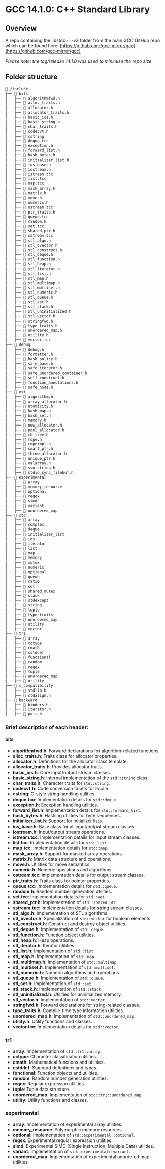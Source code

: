 # GCC 14.1.0: C++ Standard Library

## Overview

A repo containing the libstdc++-v3 folder from the main GCC GitHub repo
which can be found here:
[https://github.com/gcc-mirror/gcc](https://github.com/gcc-mirror/gcc)

*Please note: the tag/release 14.1.0 was used to minimise the repo size.*

## Folder structure

```txt
📂 /include
├── 📂 bits
│   ├── 📄 algorithmfwd.h
│   ├── 📄 alloc_traits.h
│   ├── 📄 allocator.h
│   ├── 📄 allocator_traits.h
│   ├── 📄 basic_ios.h
│   ├── 📄 basic_string.h
│   ├── 📄 char_traits.h
│   ├── 📄 codecvt.h
│   ├── 📄 cstring
│   ├── 📄 deque.tcc
│   ├── 📄 exception.h
│   ├── 📄 forward_list.h
│   ├── 📄 hash_bytes.h
│   ├── 📄 initializer_list.h
│   ├── 📄 ios_base.h
│   ├── 📄 iostream.h
│   ├── 📄 istream.tcc
│   ├── 📄 list.tcc
│   ├── 📄 map.tcc
│   ├── 📄 mask_array.h
│   ├── 📄 matrix.h
│   ├── 📄 move.h
│   ├── 📄 numeric.h
│   ├── 📄 ostream.tcc
│   ├── 📄 ptr_traits.h
│   ├── 📄 queue.tcc
│   ├── 📄 random.h
│   ├── 📄 set.tcc
│   ├── 📄 shared_ptr.h
│   ├── 📄 sstream.tcc
│   ├── 📄 stl_algo.h
│   ├── 📄 stl_bvector.h
│   ├── 📄 stl_construct.h
│   ├── 📄 stl_deque.h
│   ├── 📄 stl_function.h
│   ├── 📄 stl_heap.h
│   ├── 📄 stl_iterator.h
│   ├── 📄 stl_list.h
│   ├── 📄 stl_map.h
│   ├── 📄 stl_multimap.h
│   ├── 📄 stl_multiset.h
│   ├── 📄 stl_numeric.h
│   ├── 📄 stl_queue.h
│   ├── 📄 stl_set.h
│   ├── 📄 stl_stack.h
│   ├── 📄 stl_uninitialized.h
│   ├── 📄 stl_vector.h
│   ├── 📄 stringfwd.h
│   ├── 📄 type_traits.h
│   ├── 📄 unordered_map.h
│   ├── 📄 utility.h
│   ├── 📄 vector.tcc
├── 📂 debug
│   ├── 📄 debug.h
│   ├── 📄 formatter.h
│   ├── 📄 hash_policy.h
│   ├── 📄 safe_base.h
│   ├── 📄 safe_iterator.h
│   ├── 📄 safe_unordered_container.h
│   ├── 📄 self_construct.h
│   ├── 📄 function_annotations.h
│   ├── 📄 safe_node.h
├── 📂 ext
│   ├── 📄 algorithm.h
│   ├── 📄 array_allocator.h
│   ├── 📄 atomicity.h
│   ├── 📄 hash_map.h
│   ├── 📄 hash_set.h
│   ├── 📄 memory.h
│   ├── 📄 new_allocator.h
│   ├── 📄 pool_allocator.h
│   ├── 📄 rb_tree.h
│   ├── 📄 rope.h
│   ├── 📄 ropeimpl.h
│   ├── 📄 smart_ptr.h
│   ├── 📄 throw_allocator.h
│   ├── 📄 unique_ptr.h
│   ├── 📄 valarray.h
│   ├── 📄 sso_string.h
│   ├── 📄 stdio_sync_filebuf.h
├── 📂 experimental
│   ├── 📄 array
│   ├── 📄 memory_resource
│   ├── 📄 optional
│   ├── 📄 regex
│   ├── 📄 simd
│   ├── 📄 variant
│   ├── 📄 unordered_map
├── 📂 std
│   ├── 📄 array
│   ├── 📄 complex
│   ├── 📄 deque
│   ├── 📄 initializer_list
│   ├── 📄 ios
│   ├── 📄 iterator
│   ├── 📄 list
│   ├── 📄 map
│   ├── 📄 memory
│   ├── 📄 mutex
│   ├── 📄 numeric
│   ├── 📄 optional
│   ├── 📄 queue
│   ├── 📄 ratio
│   ├── 📄 set
│   ├── 📄 shared_mutex
│   ├── 📄 stack
│   ├── 📄 stdexcept
│   ├── 📄 string
│   ├── 📄 tuple
│   ├── 📄 type_traits
│   ├── 📄 unordered_map
│   ├── 📄 utility
│   ├── 📄 vector
├── 📂 tr1
│   ├── 📄 array
│   ├── 📄 cctype
│   ├── 📄 cmath
│   ├── 📄 cstddef
│   ├── 📄 functional
│   ├── 📄 random
│   ├── 📄 regex
│   ├── 📄 tuple
│   ├── 📄 unordered_map
│   ├── 📄 utility
├── 📂 c_compatibility
│   ├── 📄 stdlib.h
│   ├── 📄 stdalign.h
├── 📂 backward
│   ├── 📄 binders.h
│   ├── 📄 iterator.h
│   ├── 📄 pair.h
```

### Brief description of each header:

#### bits
- **algorithmfwd.h**: Forward declarations for algorithm-related functions.
- **alloc_traits.h**: Traits class for allocator properties.
- **allocator.h**: Definitions for the allocator class template.
- **allocator_traits.h**: Provides allocator traits.
- **basic_ios.h**: Core input/output stream classes.
- **basic_string.h**: Internal implementation of the `std::string` class.
- **char_traits.h**: Character traits for `std::string`.
- **codecvt.h**: Code conversion facets for locale.
- **cstring**: C-style string handling utilities.
- **deque.tcc**: Implementation details for `std::deque`.
- **exception.h**: Exception handling utilities.
- **forward_list.h**: Implementation details for `std::forward_list`.
- **hash_bytes.h**: Hashing utilities for byte sequences.
- **initializer_list.h**: Support for initializer lists.
- **ios_base.h**: Base class for all input/output stream classes.
- **iostream.h**: Input/output stream operations.
- **istream.tcc**: Implementation details for input stream classes.
- **list.tcc**: Implementation details for `std::list`.
- **map.tcc**: Implementation details for `std::map`.
- **mask_array.h**: Support for masked array operations.
- **matrix.h**: Matrix data structure and operations.
- **move.h**: Utilities for move semantics.
- **numeric.h**: Numeric operations and algorithms.
- **ostream.tcc**: Implementation details for output stream classes.
- **ptr_traits.h**: Traits class for pointer properties.
- **queue.tcc**: Implementation details for `std::queue`.
- **random.h**: Random number generation utilities.
- **set.tcc**: Implementation details for `std::set`.
- **shared_ptr.h**: Implementation of `std::shared_ptr`.
- **sstream.tcc**: Implementation details for string stream classes.
- **stl_algo.h**: Implementation of STL algorithms.
- **stl_bvector.h**: Specialization of `std::vector` for boolean elements.
- **stl_construct.h**: Construct and destroy object utilities.
- **stl_deque.h**: Implementation of `std::deque`.
- **stl_function.h**: Function object utilities.
- **stl_heap.h**: Heap operations.
- **stl_iterator.h**: Iterator utilities.
- **stl_list.h**: Implementation of `std::list`.
- **stl_map.h**: Implementation of `std::map`.
- **stl_multimap.h**: Implementation of `std::multimap`.
- **stl_multiset.h**: Implementation of `std::multiset`.
- **stl_numeric.h**: Numeric algorithms and operations.
- **stl_queue.h**: Implementation of `std::queue`.
- **stl_set.h**: Implementation of `std::set`.
- **stl_stack.h**: Implementation of `std::stack`.
- **stl_uninitialized.h**: Utilities for uninitialized memory.
- **stl_vector.h**: Implementation of `std::vector`.
- **stringfwd.h**: Forward declarations for string-related classes.
- **type_traits.h**: Compile-time type information utilities.
- **unordered_map.h**: Implementation of `std::unordered_map`.
- **utility.h**: Utility functions and classes.
- **vector.tcc**: Implementation details for `std::vector`.

### tr1
- **array**: Implementation of `std::tr1::array`.
- **cctype**: Character classification utilities.
- **cmath**: Mathematical functions and utilities.
- **cstddef**: Standard definitions and types.
- **functional**: Function objects and utilities.
- **random**: Random number generation utilities.
- **regex**: Regular expression utilities.
- **tuple**: Tuple data structure.
- **unordered_map**: Implementation of `std::tr1::unordered_map`.
- **utility**: Utility functions and classes.

### experimental
- **array**: Implementation of experimental array utilities.
- **memory_resource**: Polymorphic memory resources.
- **optional**: Implementation of `std::experimental::optional`.
- **regex**: Experimental regular expression utilities.
- **simd**: Experimental SIMD (Single Instruction, Multiple Data) utilities.
- **variant**: Implementation of `std::experimental::variant`.
- **unordered_map**: Implementation of experimental unordered map utilities.